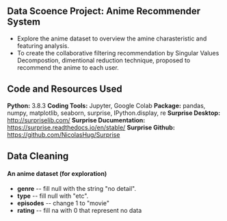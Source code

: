 ## Data Scoence Project: Anime Recommender System
* Explore the anime dataset to overview the amine charasteristic and featuring analysis.
* To create the collaborative filtering recommendation by Singular Values Decompostion, dimentional reduction technique, proposed to recommend the anime to each user.

## Code and Resources Used
__Python:__ 3.8.3 
__Coding Tools:__ Jupyter, Google Colab
__Package:__ pandas, numpy, matplotlib, seaborn, surprise, IPython.display, re 
__Surprise Desktop:__ http://surpriselib.com/
__Surprise Ducumentation:__ https://surprise.readthedocs.io/en/stable/
__Surprise Github:__ https://github.com/NicolasHug/Surprise

## Data Cleaning
#### An anime dataset (for exploration)
* __genre__ -- fill null with the string "no detail".
* __type__ -- fill null with "etc".
* __episodes__ -- change 1 to "movie"
* __rating__ -- fill na with 0 that represent no data


